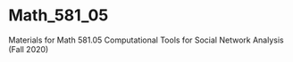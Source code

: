 # Math_581_05
Materials for Math 581.05 Computational Tools for Social Network Analysis (Fall 2020)
